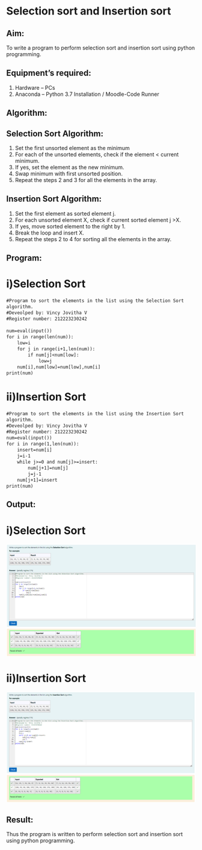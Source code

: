 # Selection sort and Insertion sort
## Aim:
To write a program to perform selection sort and insertion sort using python programming.
## Equipment’s required:
1.	Hardware – PCs
2.	Anaconda – Python 3.7 Installation / Moodle-Code Runner
## Algorithm:
## Selection Sort Algorithm:
1.	Set the first unsorted element as the minimum
2.	For each of the unsorted elements, check if the element < current minimum.
3.	If yes, set the element as the new minimum.
4.	Swap minimum with first unsorted position.
5.	Repeat the steps 2 and 3 for all the elements in the array.
## Insertion Sort Algorithm:
1.	Set the first element as sorted element j.
2.	For each unsorted element X, check if current sorted element j >X.
3.	If yes, move sorted element to the right by 1.
4.	Break the loop and insert X.
5.	Repeat the steps 2 to 4 for sorting all the elements in the array.
## Program:
# i)Selection Sort
```
#Program to sort the elements in the list using the Selection Sort algorithm.
#Deveolped by: Vincy Jovitha V
#Register number: 212223230242

num=eval(input())
for i in range(len(num)):
    low=i
    for j in range(i+1,len(num)):
        if num[j]<num[low]:
            low=j
    num[i],num[low]=num[low],num[i]
print(num)
```

# ii)Insertion Sort
```
#Program to sort the elements in the list using the Insertion Sort algorithm.
#Deveolped by: Vincy Jovitha V
#Register number: 212223230242
num=eval(input())
for i in range(1,len(num)):
    insert=num[i]
    j=i-1
    while j>=0 and num[j]>=insert:
        num[j+1]=num[j]
        j=j-1
    num[j+1]=insert
print(num)
```

## Output:
# i)Selection Sort
![alt text](py8i.png)

# ii)Insertion Sort
![alt text](py8ii.png)

## Result:
Thus the program is written to perform selection sort and insertion sort using python programming.
